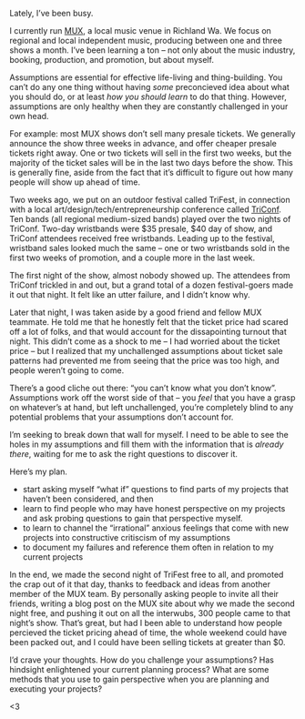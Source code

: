 Lately, I’ve been busy.

I currently run [MUX](http://mux.tc), a local music venue in Richland Wa. We focus on regional and local independent music, producing between one and three shows a month. I’ve been learning a ton – not only about the music industry, booking, production, and promotion, but about myself.

Assumptions are essential for effective life-living and thing-building. You can’t do any one thing without having _some_ preconcieved idea about what you should do, or at least _how you should learn_ to do that thing. However, assumptions are only healthy when they are constantly challenged in your own head.

For example: most MUX shows don’t sell many presale tickets. We generally announce the show three weeks in advance, and offer cheaper presale tickets right away. One or two tickets will sell in the first two weeks, but the majority of the ticket sales will be in the last two days before the show. This is generally fine, aside from the fact that it’s difficult to figure out how many people will show up ahead of time.

Two weeks ago, we put on an outdoor festival called TriFest, in connection with a local art/design/tech/entrepreneurship conference called [TriConf](http://triconf.com). Ten bands (all regional medium-sized bands) played over the two nights of TriConf. Two-day wristbands were $35 presale, $40 day of show, and TriConf attendees received free wristbands. Leading up to the festival, wristband sales looked much the same – one or two wristbands sold in the first two weeks of promotion, and a couple more in the last week.

The first night of the show, almost nobody showed up. The attendees from TriConf trickled in and out, but a grand total of a dozen festival-goers made it out that night. It felt like an utter failure, and I didn’t know why.

Later that night, I was taken aside by a good friend and fellow MUX teammate. He told me that he honestly felt that the ticket price had scared off a lot of folks, and that would account for the dissapointing turnout that night. This didn’t come as a shock to me – I had worried about the ticket price – but I realized that my unchallenged assumptions about ticket sale patterns had prevented me from seeing that the price was too high, and people weren’t going to come.

There’s a good cliche out there: “you can’t know what you don’t know”. Assumptions work off the worst side of that – you _feel_ that you have a grasp on whatever’s at hand, but left unchallenged, you’re completely blind to any potential problems that your assumptions don’t account for.

I’m seeking to break down that wall for myself. I need to be able to see the holes in my assumptions and fill them with the information that is _already there_, waiting for me to ask the right questions to discover it.

Here’s my plan.

*   start asking myself “what if” questions to find parts of my projects that haven’t been considered, and then
*   learn to find people who may have honest perspective on my projects and ask probing questions to gain that perspective myself.
*   to learn to channel the “irrational” anxious feelings that come with new projects into constructive critiscism of my assumptions
*   to document my failures and reference them often in relation to my current projects

In the end, we made the second night of TriFest free to all, and promoted the crap out of it that day, thanks to feedback and ideas from another member of the MUX team. By personally asking people to invite all their friends, writing a blog post on the MUX site about why we made the second night free, and pushing it out on all the interwubs, 300 people came to that night’s show. That’s great, but had I been able to understand how people percieved the ticket pricing ahead of time, the whole weekend could have been packed out, and I could have been selling tickets at greater than $0.

I’d crave your thoughts. How do you challenge your assumptions? Has hindsight enlightened your current planning process? What are some methods that you use to gain perspective when you are planning and executing your projects?

&lt;3